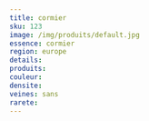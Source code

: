 ```yaml
---
title: cormier
sku: 123
image: /img/produits/default.jpg
essence: cormier
region: europe
details: 
produits:
couleur: 
densite: 
veines: sans
rarete: 
---
```

